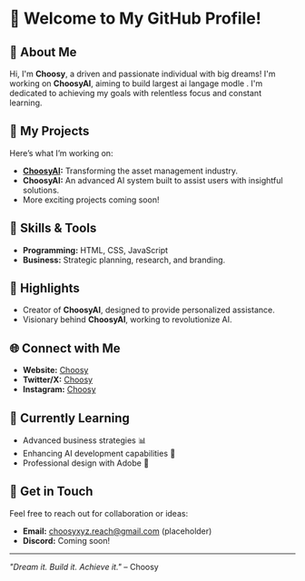 # 👋 Welcome to My GitHub Profile!

## 🚀 About Me
Hi, I'm **Choosy**, a driven and passionate individual with big dreams! I'm working on **ChoosyAI**, aiming to build largest ai langage modle . I'm dedicated to achieving my goals with relentless focus and constant learning.

## 💼 My Projects
Here’s what I’m working on:
- **[ChoosyAI](https://choosyimperium.blogspot.com/p/choosyai.html):** Transforming the asset management industry.
- **ChoosyAI:** An advanced AI system built to assist users with insightful solutions.
- More exciting projects coming soon!

## 🌟 Skills & Tools
- **Programming:** HTML, CSS, JavaScript
- **Business:** Strategic planning, research, and branding.

## 📌 Highlights
- Creator of **ChoosyAI**, designed to provide personalized assistance.
- Visionary behind **ChoosyAI**, working to revolutionize AI.

## 🌐 Connect with Me
- **Website:** [Choosy](https://choosyx.carrd.co/)
- **Twitter/X:** [Choosy](https://x.com/choosyxyz)
- **Instagram:** [Choosy](https://www.facebook.com/profile.php?id=61561246640371)

## 🌱 Currently Learning
- Advanced business strategies 📊
- Enhancing AI development capabilities 🤖
- Professional design with Adobe 🎨

## 📧 Get in Touch
Feel free to reach out for collaboration or ideas:
- **Email:** choosyxyz.reach@gmail.com (placeholder)
- **Discord:** Coming soon!

---

_"Dream it. Build it. Achieve it."_ – Choosy
